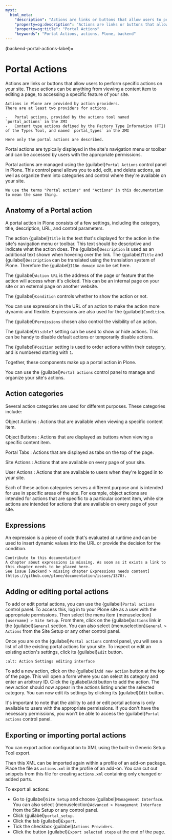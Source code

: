 ```yaml
---
myst:
  html_meta:
    "description": "Actions are links or buttons that allow users to perform specific actions on your site."
    "property=og:description": "Actions are links or buttons that allow users to perform specific actions on your site."
    "property=og:title": "Portal Actions"
    "keywords": "Portal Actions, actions, Plone, backend"
---
```


(backend-portal-actions-label)=

# Portal Actions

Actions are links or buttons that allow users to perform specific actions on your site.
These actions can be anything from viewing a content item to editing a page, to accessing a specific feature of your site.

```{note}
Actions in Plone are provided by action providers.
There are at least two providers for actions.

-   Portal actions, provided by the actions tool named `portal_actions` in the ZMI
-   Content type actions defined by the Factory Type Information (FTI) of the Types Tool, and named `portal_types` in the ZMI

Here only the portal actions are described.
```

Portal actions are typically displayed in the site's navigation menu or toolbar and can be accessed by users with the appropriate permissions.

Portal actions are managed using the {guilabel}`Portal Actions` control panel in Plone.
This control panel allows you to add, edit, and delete actions, as well as organize them into categories and control where they're available on your site.

```{note}
We use the terms "Portal actions" and "Actions" in this documentation to mean the same thing.
```

## Anatomy of a Portal action

A portal action in Plone consists of a few settings, including the category, title, description, URL, and control parameters.

The action {guilabel}`Title` is the text that's displayed for the action in the site's navigation menu or toolbar.
This text should be descriptive and indicate what the action does.
The {guilabel}`Description` is used as an additional text shown when hovering over the link.
The {guilabel}`Title` and {guilabel}`Description` can be translated using the translation system of Plone.
Therefore the {guilabel}`I18n domain` can be set here.

The {guilabel}`Action URL` is the address of the page or feature that the action will access when it's clicked.
This can be an internal page on your site or an external page on another website.

The {guilabel}`Condition` controls whether to show the action or not.

You can use expressions in the URL of an action to make the action more dynamic and flexible.
Expressions are also used for the {guilabel}`Condition`.

The {guilabel}`Permissions` chosen also control the visibility of an action.

The {guilabel}`Visible?` setting can be used to show or hide actions.
This can be handy to disable default actions or temporarily disable actions.

The {guilabel}`Position` setting is used to order actions within their category, and is numbered starting with `1`.

Together, these components make up a portal action in Plone.

You can use the {guilabel}`Portal actions` control panel to manage and organize your site's actions.

## Action categories

Several action categories are used for different purposes.
These categories include:

Object Actions
: Actions that are available when viewing a specific content item.

Object Buttons
: Actions that are displayed as buttons when viewing a specific content item.

Portal Tabs
: Actions that are displayed as tabs on the top of the page.

Site Actions
: Actions that are available on every page of your site.

User Actions
: Actions that are available to users when they're logged in to your site.

Each of these action categories serves a different purpose and is intended for use in specific areas of the site.
For example, object actions are intended for actions that are specific to a particular content item, while site actions are intended for actions that are available on every page of your site.

## Expressions

An expression is a piece of code that's evaluated at runtime and can be used to insert dynamic values into the URL or provide the decision for the condition.

```{todo}
Contribute to this documentation!
A chapter about expressions is missing. As soon as it exists a link to this chapter needs to be placed here.
See issue [Backend > missing chapter Expressions needs content](https://github.com/plone/documentation/issues/1370).
```

## Adding or editing portal actions

To add or edit portal actions, you can use the {guilabel}`Portal actions` control panel.
To access this, log in to your Plone site as a user with the appropriate permissions.
Then select the menu item {menuselection}`[username] > Site Setup`.
From there, click on the {guilabel}`Actions` link in the {guilabel}`General` section.
You can also select {menuselection}`General > Actions` from the Site Setup or any other control panel.

Once you are on the {guilabel}`Portal actions` control panel, you will see a list of all the existing portal actions for your site.
To inspect or edit an existing action's settings, click its {guilabel}`Edit` button.

```{image} /_static/backend/control-panel-action-edit-settings.png
:alt: Action Settings editing interface
```

To add a new action, click on the {guilabel}`Add new action` button at the top of the page.
This will open a form where you can select its category and enter an arbitrary ID.
Click the {guilabel}`Add` button to add the action.
The new action should now appear in the actions listing under the selected category.
You can now edit its settings by clicking its {guilabel}`Edit` button.

It's important to note that the ability to add or edit portal actions is only available to users with the appropriate permissions.
If you don't have the necessary permissions, you won't be able to access the {guilabel}`Portal actions` control panel.

## Exporting or importing portal actions

You can export action configuration to XML using the built-in Generic Setup Tool export.

Then this XML can be imported again within a profile of an add-on package.
Place the file as `actions.xml` in the profile of an add-on.
You can cut out snippets from this file for creating `actions.xml` containing only changed or added parts.

To export all actions:

- Go to {guilabel}`Site Setup` and choose {guilabel}`Management Interface`.
  You can also select {menuselection}`Advanced > Management Interface` from the Site Setup or any control panel.
- Click {guilabel}`portal_setup`.
- Click the tab {guilabel}`Export`.
- Tick the checkbox {guilabel}`Actions Providers`.
- Click the button {guilabel}`Export selected steps` at the end of the page.

